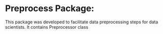 # Preprocess Package:

This package was developed to facilitate data preprocessing steps for data scientists. It contains Preprocessor class 
